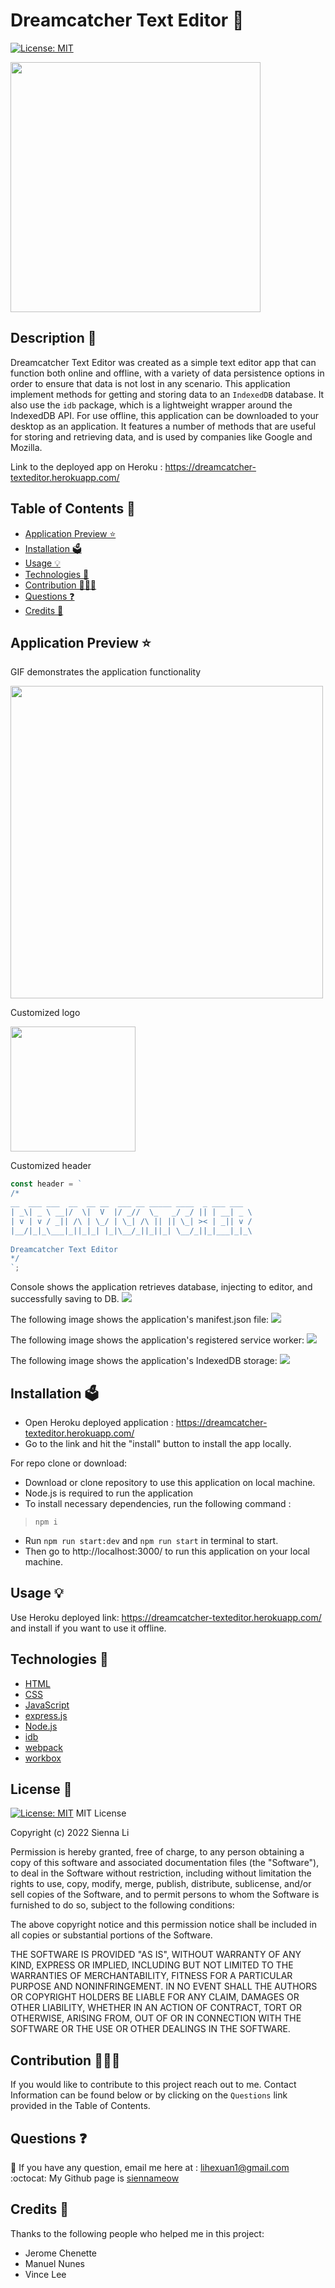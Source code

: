 # Dreamcatcher Text Editor 🌙

[![License: MIT](https://img.shields.io/badge/License-MIT-yellow.svg)](https://github.com/siennameow/text-editor/blob/main/LICENSE)

<img src="/assets/logocolor.png" height="400px">

## Description 📝 

Dreamcatcher Text Editor was created as a simple text editor app that can function both online and offline, with a variety of data persistence options in order to ensure that data is not lost in any scenario. This application implement methods for getting and storing data to an `IndexedDB` database. It also use the `idb` package, which is a lightweight wrapper around the IndexedDB API. For use offline, this application can be downloaded to your desktop as an application. It features a number of methods that are useful for storing and retrieving data, and is used by companies like Google and Mozilla.

Link to the deployed app on Heroku : https://dreamcatcher-texteditor.herokuapp.com/

## Table of Contents 📖

* [Application Preview ⭐](#application-preview-)
* [Installation 🗳](#installation-)
* [Usage 💡](#usage-)
* [Technologies 🔧](#technologies-)
* [Contribution 👩🏻‍💻](#contribution-)
* [Questions ❓](#questions-)
* [Credits 🙌](#credits-)

## Application Preview ⭐

GIF demonstrates the application functionality

<img src="/assets/demo.gif" height="500px">

Customized logo

<img src="/assets/logocolor.png" height="200px">

Customized header

```javascript
const header = `
/*                                                  
__  ___ ___  __  __ __  ___ __ _____ ____  _ ___ ___  
| _\| _ \ __|/  \|  V  |/ _//  \_   _/ _/ || | __| _ \ 
| v | v / _|| /\ | \_/ | \_| /\ || || \_| >< | _|| v / 
|__/|_|_\___|_||_|_| |_|\__/_||_||_| \__/_||_|___|_|_\ 
                                                       
Dreamcatcher Text Editor
*/                          
`;
```

Console shows the application retrieves database, injecting to editor, and successfully saving to DB.
<img src="/assets/preview1.png" >

The following image shows the application's manifest.json file:
<img src="/assets/preview2.png" >

The following image shows the application's registered service worker:
<img src="/assets/preview4.png">

The following image shows the application's IndexedDB storage:
<img src="/assets/preview3.png" >

## Installation 🗳 

- Open Heroku deployed application : https://dreamcatcher-texteditor.herokuapp.com/
- Go to the link and hit the "install" button to install the app locally.

For repo clone or download: 
- Download or clone repository to use this application on local machine.
- Node.js is required to run the application
- To install necessary dependencies, run the following command :
>    `npm i`
- Run `npm run start:dev` and `npm run start` in terminal to start. 
- Then go to http://localhost:3000/ to run this application on your local machine.

## Usage 💡

Use Heroku deployed link: https://dreamcatcher-texteditor.herokuapp.com/ and install if you want to use it offline.


## Technologies 🔧

* [HTML](https://developer.mozilla.org/en-US/docs/Web/HTML)
* [CSS](https://developer.mozilla.org/en-US/docs/Web/CSS)
* [JavaScript](https://developer.mozilla.org/en-US/docs/Web/JavaScript)
* [express.js](https://expressjs.com/)
* [Node.js](https://nodejs.org/en/)
* [idb](https://www.npmjs.com/package/idb)
* [webpack](https://webpack.js.org/)
* [workbox](https://developers.google.com/web/tools/workbox/guides/get-started)

## License 📜
[![License: MIT](https://img.shields.io/badge/License-MIT-yellow.svg)](https://github.com/siennameow/text-editor/blob/main/LICENSE)
MIT License

Copyright (c) 2022 Sienna Li

Permission is hereby granted, free of charge, to any person obtaining a copy
of this software and associated documentation files (the "Software"), to deal
in the Software without restriction, including without limitation the rights
to use, copy, modify, merge, publish, distribute, sublicense, and/or sell
copies of the Software, and to permit persons to whom the Software is
furnished to do so, subject to the following conditions:

The above copyright notice and this permission notice shall be included in all
copies or substantial portions of the Software.

THE SOFTWARE IS PROVIDED "AS IS", WITHOUT WARRANTY OF ANY KIND, EXPRESS OR
IMPLIED, INCLUDING BUT NOT LIMITED TO THE WARRANTIES OF MERCHANTABILITY,
FITNESS FOR A PARTICULAR PURPOSE AND NONINFRINGEMENT. IN NO EVENT SHALL THE
AUTHORS OR COPYRIGHT HOLDERS BE LIABLE FOR ANY CLAIM, DAMAGES OR OTHER
LIABILITY, WHETHER IN AN ACTION OF CONTRACT, TORT OR OTHERWISE, ARISING FROM,
OUT OF OR IN CONNECTION WITH THE SOFTWARE OR THE USE OR OTHER DEALINGS IN THE
SOFTWARE.

## Contribution 👩🏻‍💻 
If you would like to contribute to this project reach out to me. Contact Information can be found below or by clicking on the `Questions` link provided in the Table of Contents.

## Questions ❓

📩 If you have any question, email me here at : lihexuan1@gmail.com<br/>
:octocat: My Github page is [siennameow](https://github.com/siennameow)


## Credits 🙌

Thanks to the following people who helped me in this project:
- Jerome Chenette
- Manuel Nunes
- Vince Lee
